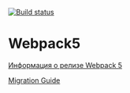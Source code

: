 [![Build status](https://ci.appveyor.com/api/projects/status/16gni0m2jf8wvp79?svg=true)](https://ci.appveyor.com/project/requex22/testing-ahj)

# Webpack5

[Информация о релизе Webpack 5](https://webpack.js.org/blog/2020-10-10-webpack-5-release/)

[Migration Guide](https://webpack.js.org/migrate/5/)
